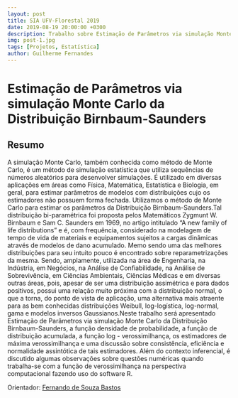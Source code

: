 ```yaml
---
layout: post
title: SIA UFV-Florestal 2019
date: 2019-08-19 20:00:00 +0300
description: Trabalho sobre Estimação de Parâmetros via simulação Monte Carlo da Distribuição Birnbaum-Saunders
img: post-1.jpg
tags: [Projetos, Estatística]
author: Guilherme Fernandes
---
```

# Estimação de Parâmetros via simulação Monte Carlo da Distribuição Birnbaum-Saunders

## Resumo

<p>
  A simulação Monte Carlo, também conhecida como método de Monte Carlo, é um método de simulação estatística que utiliza sequências de números aleatórios para desenvolver simulações. É utilizado em diversas aplicações em áreas como Física, Matemática, Estatística e Biologia, em geral, para estimar parâmetros de modelos com distribuições cujo os estimadores não possuem forma fechada. Utilizamos o método de Monte Carlo para estimar os parâmetros da Distribuição Birnbaum-Saunders.Tal distribuição bi-paramétrica foi proposta pelos Matemáticos Zygmunt W. Birnbaum e Sam C. Saunders em 1969, no artigo intitulado “A new family of life distributions” e é, com frequência, considerado na modelagem de tempo de vida de materiais e equipamentos sujeitos a cargas dinâmicas através de modelos de dano acumulado. Memo sendo uma das melhores distribuições para seu intuito pouco é encontrado sobre reparametrizações da mesma. Sendo, amplamente, utilizada na área de Engenharia, na Indústria, em Negócios, na Análise de Confiabilidade, na Análise de Sobrevivência, em Ciências Ambientais, Ciências Médicas e em diversas outras áreas, pois, apesar de ser uma distribuição assimétrica e para dados positivos, possui uma relação muito próxima com a distribuição normal, o que a torna, do ponto de vista de aplicação, uma alternativa mais atraente para as bem conhecidas distribuições Weibull, log-logística, log-normal, gama e modelos inversos Gaussianos.Neste trabalho será apresentado Estimação de Parâmetros via simulação Monte Carlo da Distribuição Birnbaum-Saunders, a função densidade de probabilidade, a função de distribuição acumulada, a função log - verossimilhança, os estimadores de máxima verossimilhança e uma discussão sobre consistência, eficiência e normalidade assintótica de tais estimadores. Além do contexto inferencial, é discutido algumas observações sobre questões numéricas quando trabalha-se com a função de verossimilhança na perspectiva computacional fazendo uso do software R.
</p>
<p>
Orientador: <a href="https://fsbmat-ufv.github.io/" title="Site do Orientador">Fernando de Souza Bastos</a></p>
